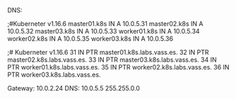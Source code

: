 DNS:


;#Kuberneter v1.16.6
master01.k8s    IN      A       10.0.5.31
master02.k8s    IN      A       10.0.5.32
master03.k8s    IN      A       10.0.5.33
worker01.k8s    IN      A       10.0.5.34
worker02.k8s    IN      A       10.0.5.35
worker03.k8s    IN      A       10.0.5.36

;# Kuberneter v1.16.6
31      IN      PTR     master01.k8s.labs.vass.es.
32      IN      PTR     master02.k8s.labs.vass.es.
33      IN      PTR     master03.k8s.labs.vass.es.
34      IN      PTR     worker01.k8s.labs.vass.es.
35      IN      PTR     worker02.k8s.labs.vass.es.
36      IN      PTR     worker03.k8s.labs.vass.es.

Gateway: 10.0.2.24
DNS: 10.0.5.5
255.255.0.0
